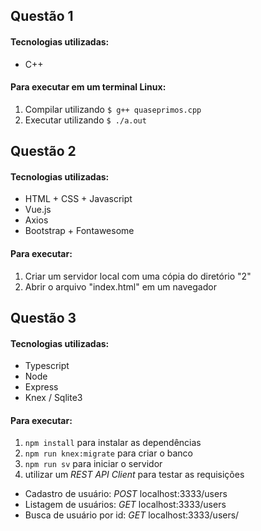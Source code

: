 ## Questão 1

#### Tecnologias utilizadas: 
* C++

#### Para executar em um terminal Linux:
1. Compilar utilizando `$ g++ quaseprimos.cpp`
2. Executar utilizando `$ ./a.out`

## Questão 2

#### Tecnologias utilizadas: 
* HTML + CSS + Javascript
* Vue.js
* Axios
* Bootstrap + Fontawesome

#### Para executar:
1. Criar um servidor local com uma cópia do diretório "2"
3. Abrir o arquivo "index.html" em um navegador

## Questão 3

#### Tecnologias utilizadas: 
* Typescript
* Node
* Express
* Knex / Sqlite3


#### Para executar:
1. `npm install` para instalar as dependências
2. `npm run knex:migrate` para criar o banco
3. `npm run sv` para iniciar o servidor
4.  utilizar um _REST API Client_ para testar as requisições  
  * Cadastro de usuário: _POST_ localhost:3333/users  
  * Listagem de usuários: _GET_ localhost:3333/users  
  * Busca de usuário por id: _GET_ localhost:3333/users/<id>
